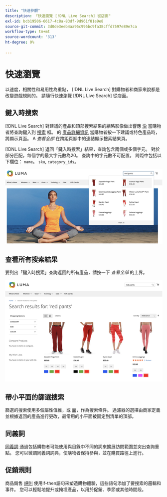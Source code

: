 ```yaml
---
title: "快速參觀"
description: 「快速瀏覽 [!DNL Live Search] 從店面"
exl-id: bcb19506-6617-4c8a-83df-9d961f81e9e8
source-git-commit: 3d0de3eeb4aa96c996bc9fa38cffd7597e89e7ca
workflow-type: tm+mt
source-wordcount: '313'
ht-degree: 0%

---
```


# 快速瀏覽

以速度，相關性和易用性為重點， [!DNL Live Search] 對購物者和商家來說都是改變遊戲規則的。 請隨行快速瀏覽 [!DNL Live Search] 從店面。

## 鍵入時搜索

[!DNL Live Search] 對建議的產品和頂部搜索結果的縮略影像做出響應 [沿](storefront-popover.md) 當購物者將查詢鍵入到 [搜索](https://experienceleague.adobe.com/docs/commerce-admin/catalog/catalog/search/search.html#quick-search) 框。 的 [產品詳細資訊](https://experienceleague.adobe.com/docs/commerce-admin/start/storefront/storefront.html#product-page) 當購物者按一下建議或特色產品時，將顯示頁面。 A _查看全部_ 在跨距頁腳中的連結顯示搜索結果頁。

[!DNL Live Search] 返回「鍵入時搜索」結果，查詢包含兩個或多個字元。 對於部分匹配，每個字的最大字元數為20。 查詢中的字元數不可配置。 跨距中包括以下欄位： `name`。 `sku`, `category_ids`。

![Storefront示例 — 鍵入時搜索](assets/storefront-search-as-you-type.png)

## 查看所有搜索結果

要列出「鍵入時搜索」查詢返回的所有產品，請按一下 _查看全部_ 的上界。

![店面示例 — 價格小平面](assets/storefront-view-all-search-results.png)

## 帶小平面的篩選搜索

篩選的搜索使用多個屬性值維，或 [面](facets.md)，作為搜索條件。 過濾器的選擇由商家定義並根據返回的產品進行更改，最常用的小平面被固定到清單的頂部。

## 同義詞

[同義詞](synonyms.md) 通過包括購物者可能使用與目錄中不同的詞來擴展訪問範圍並突出查詢重點。 您可以微調同義詞詞典，使購物者保持參與，並在購買路徑上進行。

## 促銷規則

商品銷售 [規則](rules.md) 使用if-then語句來塑造購物體驗，這些語句添加了要搜索的邏輯和事件。 您可以輕鬆地提升或掩埋產品，以用於促銷、季節或其他時間段。
